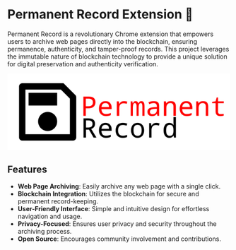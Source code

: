 # Permanent Record Extension 💽

Permanent Record is a revolutionary Chrome extension that empowers users to archive web pages directly into the blockchain, ensuring permanence, authenticity, and tamper-proof records. This project leverages the immutable nature of blockchain technology to provide a unique solution for digital preservation and authenticity verification.

![Permanent Record Ext Banner](images/banner.png)

## Features

- **Web Page Archiving**: Easily archive any web page with a single click.
- **Blockchain Integration**: Utilizes the blockchain for secure and permanent record-keeping.
- **User-Friendly Interface**: Simple and intuitive design for effortless navigation and usage.
- **Privacy-Focused**: Ensures user privacy and security throughout the archiving process.
- **Open Source**: Encourages community involvement and contributions.